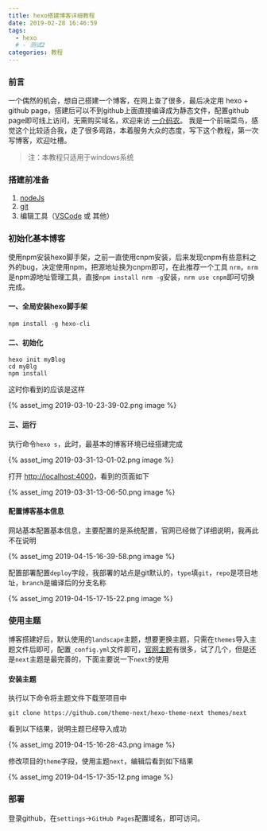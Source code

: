 ```yaml
---
title: hexo搭建博客详细教程
date: 2019-02-28 16:46:59
tags:
  - hexo
  # - 测试2
categories: 教程
---
```


### 前言

一个偶然的机会，想自己搭建一个博客，在网上查了很多，最后决定用 hexo + github page，搭建后可以不到github上面直接编译成为静态文件，配置github page即可线上访问，无需购买域名，欢迎来访 [一介码农](https://zhi-he.github.io/blog)。
我是一个前端菜鸟，感觉这个比较适合我，走了很多弯路，本着服务大众的态度，写下这个教程，第一次写博客，欢迎吐槽。
> 注：本教程只适用于windows系统

### 搭建前准备

1. [nodeJs](http://nodejs.cn/download/ "下载")
2. [git](https://git-scm.com/download/win "下载")
3. 编辑工具（[VSCode](https://code.visualstudio.com/Download "下载") 或 其他）
   
### 初始化基本博客

使用npm安装hexo脚手架，之前一直使用cnpm安装，后来发现cnpm有些意料之外的bug，决定使用npm，把源地址换为cnpm即可，在此推荐一个工具 `nrm`，`nrm`是npm源地址管理工具，直接`npm install nrm -g`安装，`nrm use cnpm`即可切换完成。

#### 一、全局安装hexo脚手架

```
npm install -g hexo-cli
```

#### 二、初始化

```
hexo init myBlog
cd myBlg
npm install
```

这时你看到的应该是这样

{% asset_img 2019-03-10-23-39-02.png image %}

#### 三、运行

执行命令`hexo s`，此时，最基本的博客环境已经搭建完成

{% asset_img 2019-03-31-13-01-02.png image %}

打开 [http://localhost:4000](http://nodejs.cn/download/ "")，看到的页面如下

{% asset_img 2019-03-31-13-06-50.png image %}

#### 配置博客基本信息

网站基本配置基本信息，主要配置的是系统配置，官网已经做了详细说明，我再此不在说明

{% asset_img 2019-04-15-16-39-58.png image %}

配置部署配置`deploy`字段，我部署的站点是git默认的，`type`填`git`，`repo`是项目地址，`branch`是编译后的分支名称

{% asset_img 2019-04-15-17-15-22.png image %}


### 使用主题

博客搭建好后，默认使用的`landscape`主题，想要更换主题，只需在`themes`导入主题文件后即可，配置`_config.yml`文件即可，[官网主题](https://hexo.io/themes/)有很多，试了几个，但是还是`next`主题是最完善的，下面主要说一下`next`的使用

#### 安装主题

执行以下命令将主题文件下载至项目中

```
git clone https://github.com/theme-next/hexo-theme-next themes/next
```

看到以下结果，说明主题已经导入成功

{% asset_img 2019-04-15-16-28-43.png image %}

修改项目的`theme`字段，使用主题`next`，编辑后看到如下结果

{% asset_img 2019-04-15-17-35-12.png image %}

### 部署

登录github，在`settings`->`GitHub Pages`配置域名，即可访问。


